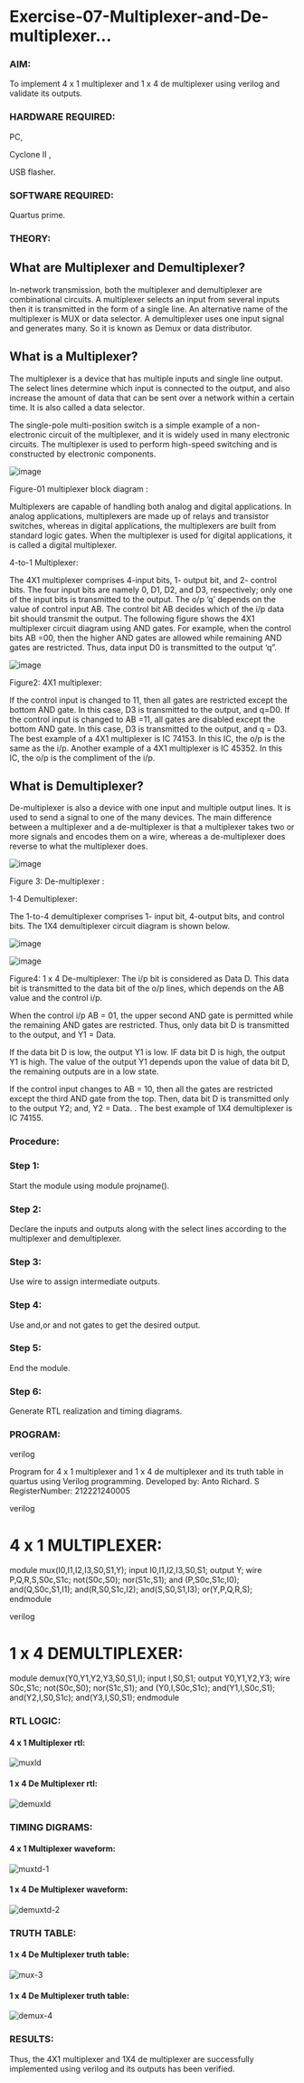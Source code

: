 # Exercise-07-Multiplexer-and-De-multiplexer...

### AIM: 

To implement 4 x 1 multiplexer and 1 x 4 de multiplexer using verilog and validate its outputs.

### HARDWARE REQUIRED:

PC,

Cyclone II ,

USB flasher.

### SOFTWARE REQUIRED:  

Quartus prime.

### THEORY: 

## What are Multiplexer and Demultiplexer?

In-network transmission, both the multiplexer and demultiplexer are combinational circuits. A multiplexer selects an input from several inputs then it is transmitted in the form of a single line. An alternative name of the multiplexer is MUX or data selector. A demultiplexer uses one input signal and generates many. So it is known as Demux or data distributor.

## What is a Multiplexer?

The multiplexer is a device that has multiple inputs and single line output. The select lines determine which input is connected to the output, and also increase the amount of data that can be sent over a network within a certain time. It is also called a data selector.

The single-pole multi-position switch is a simple example of a non-electronic circuit of the multiplexer, and it is widely used in many electronic circuits. The multiplexer is used to perform high-speed switching and is constructed by electronic components.

![image](https://user-images.githubusercontent.com/36288975/170912485-73c395c7-23c0-4e78-a53d-a2f0d07d9662.png)

 Figure-01 multiplexer block diagram :

Multiplexers are capable of handling both analog and digital applications. In analog applications, multiplexers are made up of relays and transistor switches, whereas in digital applications, the multiplexers are built from standard logic gates. When the multiplexer is used for digital applications, it is called a digital multiplexer.

4-to-1 Multiplexer:

The 4X1 multiplexer comprises 4-input bits, 1- output bit, and 2- control bits. The four input bits are namely 0, D1, D2, and D3, respectively; only one of the input bits is transmitted to the output. The o/p ‘q’ depends on the value of control input AB. The control bit AB decides which of the i/p data bit should transmit the output. The following figure shows the 4X1 multiplexer circuit diagram using AND gates. For example, when the control bits AB =00, then the higher AND gates are allowed while remaining AND gates are restricted. Thus, data input D0 is transmitted to the output ‘q”.

![image](https://user-images.githubusercontent.com/36288975/170912568-3598c60a-5035-41f3-b0c4-ccedba13aca5.png)


Figure2: 4X1 multiplexer:

If the control input is changed to 11, then all gates are restricted except the bottom AND gate. In this case, D3 is transmitted to the output, and q=D0. If the control input is changed to AB =11, all gates are disabled except the bottom AND gate. In this case, D3 is transmitted to the output, and q = D3. The best example of a 4X1 multiplexer is IC 74153. In this IC, the o/p is the same as the i/p. Another example of a 4X1 multiplexer is IC 45352. In this IC, the o/p is the compliment of the i/p.


## What is Demultiplexer?

De-multiplexer is also a device with one input and multiple output lines. It is used to send a signal to one of the many devices. The main difference between a multiplexer and a de-multiplexer is that a multiplexer takes two or more signals and encodes them on a wire, whereas a de-multiplexer does reverse to what the multiplexer does.

![image](https://user-images.githubusercontent.com/36288975/170912606-a30e4b74-1726-4430-b245-2c3c3d9c232d.png)

Figure 3: De-multiplexer :

1-4 Demultiplexer:

The 1-to-4 demultiplexer comprises 1- input bit, 4-output bits, and control bits. The 1X4 demultiplexer circuit diagram is shown below.

![image](https://user-images.githubusercontent.com/36288975/170912683-00fb746a-1d45-4023-91d1-3a70b841073c.png)

![image](https://user-images.githubusercontent.com/36288975/170912741-7cbd52af-7e0d-4be3-b5c6-6fb9c4eca7c9.png)

Figure4: 1 x 4 De-multiplexer: 
The i/p bit is considered as Data D. This data bit is transmitted to the data bit of the o/p lines, which depends on the AB value and the control i/p.

When the control i/p AB = 01, the upper second AND gate is permitted while the remaining AND gates are restricted. Thus, only data bit D is transmitted to the output, and Y1 = Data.

If the data bit D is low, the output Y1 is low. IF data bit D is high, the output Y1 is high. The value of the output Y1 depends upon the value of data bit D, the remaining outputs are in a low state.

If the control input changes to AB = 10, then all the gates are restricted except the third AND gate from the top. Then, data bit D is transmitted only to the output Y2; and, Y2 = Data. . The best example of 1X4 demultiplexer is IC 74155.

 
 
### Procedure:

### Step 1:

Start the module using module projname().

### Step 2:

Declare the inputs and outputs along with the select lines according to the multiplexer and demultiplexer.

### Step 3:

Use wire to assign intermediate outputs.

### Step 4:

Use and,or and not gates to get the desired output.

### Step 5:

End the module.

### Step 6:

Generate RTL realization and timing diagrams.



### PROGRAM: 

verilog

Program for 4 x 1 multiplexer and 1 x 4 de multiplexer and its truth table in quartus using Verilog programming.
Developed by: Anto Richard. S
RegisterNumber:  212221240005



verilog

# 4 x 1 MULTIPLEXER: 

module mux(I0,I1,I2,I3,S0,S1,Y);
input I0,I1,I2,I3,S0,S1;
output Y;
wire P,Q,R,S,S0c,S1c;
not(S0c,S0);
nor(S1c,S1);
and (P,S0c,S1c,I0);
and(Q,S0c,S1,I1);
and(R,S0,S1c,I2);
and(S,S0,S1,I3);
or(Y,P,Q,R,S);
endmodule




verilog

# 1 x 4 DEMULTIPLEXER:

module demux(Y0,Y1,Y2,Y3,S0,S1,I);
input I,S0,S1;
output Y0,Y1,Y2,Y3;
wire S0c,S1c;
not(S0c,S0);
nor(S1c,S1);
and (Y0,I,S0c,S1c);
and(Y1,I,S0c,S1);
and(Y2,I,S0,S1c);
and(Y3,I,S0,S1);
endmodule



### RTL LOGIC:  

#### 4 x 1 Multiplexer rtl:

![muxld](https://github.com/anto-richard/Exercise-07-Multiplexer-and-De-multiplexer/assets/93427534/55d5d721-ef3f-45cd-9b23-c1d377be416a)

#### 1 x 4 De Multiplexer rtl:

![demuxld](https://github.com/anto-richard/Exercise-07-Multiplexer-and-De-multiplexer/assets/93427534/6369f5c2-5d97-4108-ba15-389c0dbabc8a)

### TIMING DIGRAMS: 

#### 4 x 1 Multiplexer waveform:

![muxtd-1](https://github.com/anto-richard/Exercise-07-Multiplexer-and-De-multiplexer/assets/93427534/af03c257-6034-4c31-9f25-ac66534a732c)

#### 1 x 4 De Multiplexer waveform:

![demuxtd-2](https://github.com/anto-richard/Exercise-07-Multiplexer-and-De-multiplexer/assets/93427534/461617cf-7d10-49a1-a33f-f080feafd277)

### TRUTH TABLE: 

#### 1 x 4 De Multiplexer truth table:

![mux-3](https://github.com/anto-richard/Exercise-07-Multiplexer-and-De-multiplexer/assets/93427534/5b58c7dd-3290-4198-962d-dd0cbd0f40c0)

#### 1 x 4 De Multiplexer truth table:

![demux-4](https://github.com/anto-richard/Exercise-07-Multiplexer-and-De-multiplexer/assets/93427534/689526b4-0c00-493c-abb4-f3fcd00db9c6)

### RESULTS:

Thus, the 4X1 multiplexer and 1X4 de multiplexer are successfully implemented using verilog and its outputs has been verified.
